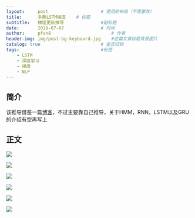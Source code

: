 ```yaml
---
layout:     post   				    # 使用的布局（不需要改）
title:      手撕LSTM梯度	# 标题 
subtitle:   梯度更新推导				#副标题
date:       2019-07-07 				# 时间
author:     pfan8 						# 作者
header-img: img/post-bg-keyboard.jpg 	#这篇文章标题背景图片
catalog: true 						# 是否归档
tags:								#标签
    - LSTM
    - 深度学习
    - 梯度
    - NLP
---
```


## 简介

该推导借鉴一篇[博客](<https://ilewseu.github.io/2018/01/06/LSTM%E5%8F%82%E6%95%B0%E6%9B%B4%E6%96%B0%E6%8E%A8%E5%AF%BC/>)，不过主要靠自己推导，关于HMM，RNN，LSTM以及GRU的介绍有空再写上

## 正文

![](https://thumbsnap.com/s/IcjiLDDZ.png?0706)



![](https://thumbsnap.com/s/dLYikVwA.png?0706)

![](https://thumbsnap.com/s/xVgzvgpn.png?0706)

![](https://thumbsnap.com/s/maS5p82y.png?0706)

![](https://thumbsnap.com/s/9s86ZUKo.png?0706)

![](https://thumbsnap.com/s/okD0mc3S.png?0706)